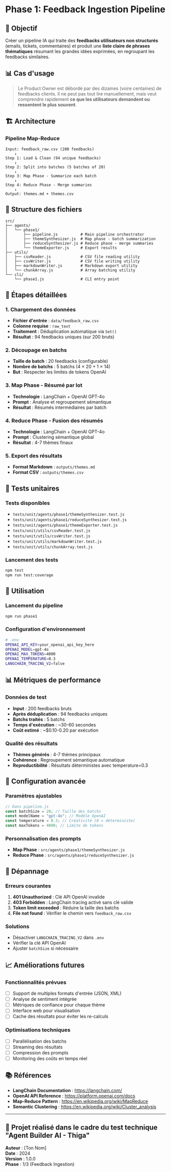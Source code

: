 # Phase 1: Feedback Ingestion Pipeline

## 🌟 Objectif

Créer un pipeline IA qui traite des **feedbacks utilisateurs non structurés** (emails, tickets, commentaires) et produit une **liste claire de phrases thématiques** résumant les grandes idées exprimées, en regroupant les feedbacks similaires.

## 📊 Cas d'usage

> Le Product Owner est débordé par des dizaines (voire centaines) de feedbacks clients. Il ne peut pas tout lire manuellement, mais veut comprendre rapidement **ce que les utilisateurs demandent ou ressentent le plus souvent**.

## 🏗️ Architecture

### Pipeline Map-Reduce

```
Input: feedback_raw.csv (200 feedbacks)
    ↓
Step 1: Load & Clean (94 unique feedbacks)
    ↓
Step 2: Split into batches (5 batches of 20)
    ↓
Step 3: Map Phase - Summarize each batch
    ↓
Step 4: Reduce Phase - Merge summaries
    ↓
Output: themes.md + themes.csv
```

## 📁 Structure des fichiers

```
src/
├── agents/
│   └── phase1/
│       ├── pipeline.js          # Main pipeline orchestrator
│       ├── themeSynthesizer.js  # Map phase - batch summarization
│       ├── reduceSynthesizer.js # Reduce phase - merge summaries
│       └── themeExporter.js     # Export results
├── utils/
│   ├── csvReader.js             # CSV file reading utility
│   ├── csvWriter.js             # CSV file writing utility
│   ├── markdownWriter.js        # Markdown export utility
│   └── chunkArray.js            # Array batching utility
└── cli/
    └── phase1.js                # CLI entry point
```

## 🔄 Étapes détaillées

### 1. Chargement des données

- **Fichier d'entrée** : `data/feedback_raw.csv`
- **Colonne requise** : `raw_text`
- **Traitement** : Déduplication automatique via `Set()`
- **Résultat** : 94 feedbacks uniques (sur 200 bruts)

### 2. Découpage en batchs

- **Taille de batch** : 20 feedbacks (configurable)
- **Nombre de batchs** : 5 batchs (4 × 20 + 1 × 14)
- **But** : Respecter les limites de tokens OpenAI

### 3. Map Phase - Résumé par lot

- **Technologie** : LangChain + OpenAI GPT-4o
- **Prompt** : Analyse et regroupement sémantique
- **Résultat** : Résumés intermédiaires par batch

### 4. Reduce Phase - Fusion des résumés

- **Technologie** : LangChain + OpenAI GPT-4o
- **Prompt** : Clustering sémantique global
- **Résultat** : 4-7 thèmes finaux

### 5. Export des résultats

- **Format Markdown** : `outputs/themes.md`
- **Format CSV** : `outputs/themes.csv`

## 🧪 Tests unitaires

### Tests disponibles

- `tests/unit/agents/phase1/themeSynthesizer.test.js`
- `tests/unit/agents/phase1/reduceSynthesizer.test.js`
- `tests/unit/agents/phase1/themeExporter.test.js`
- `tests/unit/utils/csvReader.test.js`
- `tests/unit/utils/csvWriter.test.js`
- `tests/unit/utils/markdownWriter.test.js`
- `tests/unit/utils/chunkArray.test.js`

### Lancement des tests

```bash
npm test
npm run test:coverage
```

## 🚀 Utilisation

### Lancement du pipeline

```bash
npm run phase1
```

### Configuration d'environnement

```bash
# .env
OPENAI_API_KEY=your_openai_api_key_here
OPENAI_MODEL=gpt-4o
OPENAI_MAX_TOKENS=4000
OPENAI_TEMPERATURE=0.3
LANGCHAIN_TRACING_V2=false
```

## 📊 Métriques de performance

### Données de test

- **Input** : 200 feedbacks bruts
- **Après déduplication** : 94 feedbacks uniques
- **Batchs traités** : 5 batchs
- **Temps d'exécution** : ~30-60 secondes
- **Coût estimé** : ~$0.10-0.20 par exécution

### Qualité des résultats

- **Thèmes générés** : 4-7 thèmes principaux
- **Cohérence** : Regroupement sémantique automatique
- **Reproductibilité** : Résultats déterministes avec temperature=0.3

## 🔧 Configuration avancée

### Paramètres ajustables

```javascript
// Dans pipeline.js
const batchSize = 20; // Taille des batchs
const modelName = "gpt-4o"; // Modèle OpenAI
const temperature = 0.3; // Créativité (0 = déterministe)
const maxTokens = 4000; // Limite de tokens
```

### Personnalisation des prompts

- **Map Phase** : `src/agents/phase1/themeSynthesizer.js`
- **Reduce Phase** : `src/agents/phase1/reduceSynthesizer.js`

## 🐛 Dépannage

### Erreurs courantes

1. **401 Unauthorized** : Clé API OpenAI invalide
2. **403 Forbidden** : LangChain tracing activé sans clé valide
3. **Token limit exceeded** : Réduire la taille des batchs
4. **File not found** : Vérifier le chemin vers `feedback_raw.csv`

### Solutions

- Désactiver `LANGCHAIN_TRACING_V2` dans `.env`
- Vérifier la clé API OpenAI
- Ajuster `batchSize` si nécessaire

## 📈 Améliorations futures

### Fonctionnalités prévues

- [ ] Support de multiples formats d'entrée (JSON, XML)
- [ ] Analyse de sentiment intégrée
- [ ] Métriques de confiance pour chaque thème
- [ ] Interface web pour visualisation
- [ ] Cache des résultats pour éviter les re-calculs

### Optimisations techniques

- [ ] Parallélisation des batchs
- [ ] Streaming des résultats
- [ ] Compression des prompts
- [ ] Monitoring des coûts en temps réel

## 📚 Références

- **LangChain Documentation** : https://langchain.com/
- **OpenAI API Reference** : https://platform.openai.com/docs
- **Map-Reduce Pattern** : https://en.wikipedia.org/wiki/MapReduce
- **Semantic Clustering** : https://en.wikipedia.org/wiki/Cluster_analysis

---

## 🙋 Projet réalisé dans le cadre du test technique "Agent Builder AI - Thiga"

**Auteur** : [Ton Nom]  
**Date** : 2024  
**Version** : 1.0.0  
**Phase** : 1/3 (Feedback Ingestion)
